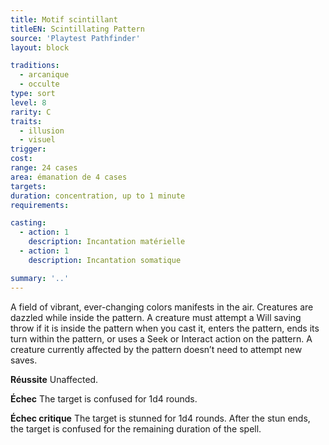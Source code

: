 ```yaml
---
title: Motif scintillant
titleEN: Scintillating Pattern
source: 'Playtest Pathfinder'
layout: block

traditions:
  - arcanique
  - occulte
type: sort
level: 8
rarity: C
traits:
  - illusion
  - visuel
trigger: 
cost: 
range: 24 cases
area: émanation de 4 cases
targets: 
duration: concentration, up to 1 minute
requirements: 

casting:
  - action: 1
    description: Incantation matérielle
  - action: 1
    description: Incantation somatique

summary: '..'
---
```

A field of vibrant, ever-changing colors manifests in the air. Creatures are dazzled while inside the pattern. A creature must attempt a Will saving throw if it is inside the pattern when you cast it, enters the pattern, ends its turn within the pattern, or uses a Seek or Interact action on the pattern. A creature currently affected by the pattern doesn’t need to attempt new saves.

**Réussite** Unaffected.

**Échec** The target is confused for 1d4 rounds.

**Échec critique** The target is stunned for 1d4 rounds. After the stun ends, the target is confused for the remaining duration of the spell.